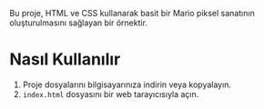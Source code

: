 Bu proje, HTML ve CSS kullanarak basit bir Mario piksel sanatının oluşturulmasını sağlayan bir örnektir.
# Nasıl Kullanılır

1. Proje dosyalarını bilgisayarınıza indirin veya kopyalayın.
2. `index.html` dosyasını bir web tarayıcısıyla açın.
